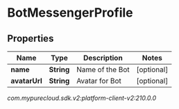 # BotMessengerProfile


## Properties

| Name | Type | Description | Notes |
| ------------ | ------------- | ------------- | ------------- |
| **name** | **String** | Name of the Bot |  [optional] |
| **avatarUrl** | **String** | Avatar for Bot |  [optional] |




_com.mypurecloud.sdk.v2:platform-client-v2:210.0.0_
